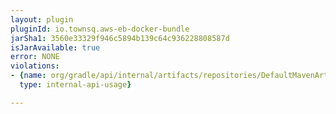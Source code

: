 ```yaml
---
layout: plugin
pluginId: io.townsq.aws-eb-docker-bundle
jarSha1: 3560e33329f946c5894b139c64c936228808587d
isJarAvailable: true
error: NONE
violations:
- {name: org/gradle/api/internal/artifacts/repositories/DefaultMavenArtifactRepository,
  type: internal-api-usage}

---
```

